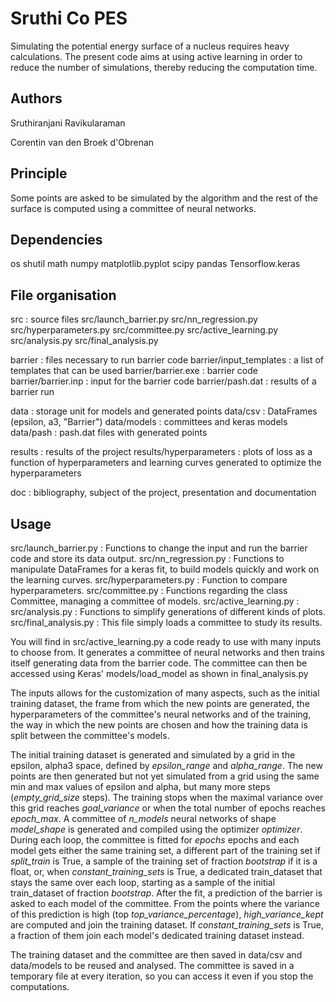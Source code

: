 # Sruthi Co PES

Simulating the potential energy surface of a nucleus requires heavy calculations.
The present code aims at using active learning in order to reduce the number of simulations,
thereby reducing the computation time.

## Authors

Sruthiranjani Ravikularaman

Corentin van den Broek d'Obrenan

## Principle

Some points are asked to be simulated by the algorithm
and the rest of the surface is computed using a committee of neural networks.

## Dependencies

os
shutil
math
numpy
matplotlib.pyplot
scipy
pandas
Tensorflow.keras

## File organisation

src : source files
src/launch_barrier.py
src/nn_regression.py
src/hyperparameters.py
src/committee.py
src/active_learning.py
src/analysis.py
src/final_analysis.py

barrier : files necessary to run barrier code
barrier/input_templates : a list of templates that can be used
barrier/barrier.exe : barrier code
barrier/barrier.inp : input for the barrier code
barrier/pash.dat : results of a barrier run

data : storage unit for models and generated points
data/csv : DataFrames (epsilon, a3, "Barrier")
data/models : committees and keras models
data/pash : pash.dat files with generated points

results : results of the project
results/hyperparameters : plots of loss as a function of hyperparameters
                          and learning curves generated to optimize the hyperparameters

doc : bibliography, subject of the project, presentation and documentation

## Usage

src/launch_barrier.py : Functions to change the input and run the barrier code and store its data output.
src/nn_regression.py : Functions to manipulate DataFrames for a keras fit,
                       to build models quickly and work on the learning curves.
src/hyperparameters.py : Function to compare hyperparameters.
src/committee.py : Functions regarding the class Committee, managing a committee of models.
src/active_learning.py :
src/analysis.py : Functions to simplify generations of different kinds of plots.
src/final_analysis.py : This file simply loads a committee to study its results.

You will find in src/active_learning.py a code ready to use with many inputs to choose from.
It generates a committee of neural networks and then trains itself generating data from the barrier code.
The committee can then be accessed using Keras' models/load_model as shown in final_analysis.py

The inputs allows for the customization of many aspects, such as the initial training dataset,
the frame from which the new points are generated, the hyperparameters of the committee's neural
networks and of the training, the way in which the new points are chosen and how the training
data is split between the committee's models.

The initial training dataset is generated and simulated by a grid in the epsilon, alpha3 space, defined by
*epsilon_range* and *alpha_range*. The new points are then generated but not yet simulated from a grid using the same
min and max values of epsilon and alpha, but many more steps (*empty_grid_size* steps).
The training stops when the maximal variance over this grid reaches *goal_variance* or when
the total number of epochs reaches *epoch_max*.
A committee of *n_models* neural networks of shape *model_shape* is generated and compiled
using the optimizer *optimizer*.
During each loop, the committee is fitted for *epochs* epochs and each model gets either the
same training set, a different part of the training set if *split_train* is True, a sample of
the training set of fraction *bootstrap* if it is a float, or, when *constant_training_sets* is
True, a dedicated train_dataset that stays the same over each loop, starting as a sample of the
initial train_dataset of fraction *bootstrap*. After the fit, a prediction of the barrier is
asked to each model of the committee. From the points where the variance of this prediction
is high (top *top_variance_percentage*), *high_variance_kept* are computed and join the training
dataset. If *constant_training_sets* is True, a fraction of them join each model's dedicated training
dataset instead.

The training dataset and the committee are then saved in data/csv and data/models to be reused and analysed.
The committee is saved in a temporary file at every iteration, so you can access it even if you stop the computations.
